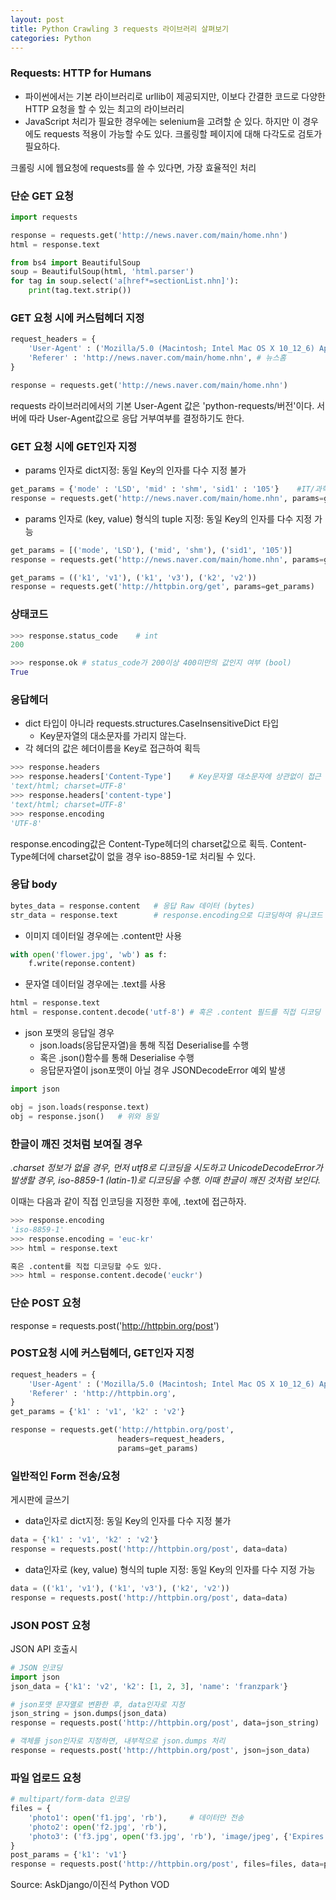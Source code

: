 ```yaml
---
layout: post
title: Python Crawling 3 requests 라이브러리 살펴보기
categories: Python
---
```


### Requests: HTTP for Humans

- 파이썬에서는 기본 라이브러리로  urllib이 제공되지만, 이보다 간결한 코드로 다양한 HTTP 요청을 할 수 있는 최고의 라이브러리
- JavaScript 처리가 필요한 경우에는 selenium을 고려할 순 있다. 하지만 이 경우에도 requests 적용이 가능할 수도 있다. 크롤링할 페이지에 대해 다각도로 검토가 필요하다.

크롤링 시에 웹요청에 requests를 쓸 수 있다면, 가장 효율적인 처리



### 단순 GET 요청

```python
import requests

response = requests.get('http://news.naver.com/main/home.nhn')
html = response.text

from bs4 import BeautifulSoup
soup = BeautifulSoup(html, 'html.parser')
for tag in soup.select('a[href*=sectionList.nhn]'):
    print(tag.text.strip())
```



### GET 요청 시에 커스텀헤더 지정

```python
request_headers = {
    'User-Agent' : ('Mozilla/5.0 (Macintosh; Intel Mac OS X 10_12_6) AppleWebKit/537.36) (KHTML, like Gecko) chrome/58.0.3029.110 Safari/537.36'),
    'Referer' : 'http://news.naver.com/main/home.nhn', # 뉴스홈
}

response = requests.get('http://news.naver.com/main/home.nhn')
```

requests 라이브러리에서의 기본 User-Agent 값은 'python-requests/버전'이다. 서버에 따라 User-Agent값으로 응답 거부여부를 결정하기도 한다.



### GET 요청 시에 GET인자 지정

- params 인자로 dict지정: 동일 Key의 인자를 다수 지정 불가

```python
get_params = {'mode' : 'LSD', 'mid' : 'shm', 'sid1' : '105'}	#IT/과학 탭을 위한 GET 인자
response = requests.get('http://news.naver.com/main/home.nhn', params=get_params)
```

- params 인자로 (key, value) 형식의 tuple 지정: 동일 Key의 인자를 다수 지정 가능

```python
get_params = [('mode', 'LSD'), ('mid', 'shm'), ('sid1', '105')]
response = requests.get('http://news.naver.com/main/home.nhn', params=get_params)

get_params = (('k1', 'v1'), ('k1', 'v3'), ('k2', 'v2'))
response = requests.get('http://httpbin.org/get', params=get_params)
```



### 상태코드

```python
>>> response.status_code	# int
200

>>> response.ok	# status_code가 200이상 400미만의 값인지 여부 (bool)
True
```



### 응답헤더

- dict 타입이 아니라 requests.structures.CaseInsensitiveDict 타입
  - Key문자열의 대소문자를 가리지 않는다.
- 각 헤더의 값은 헤더이름을 Key로 접근하여 획득

```python
>>> response.headers
>>> response.headers['Content-Type']	# Key문자열 대소문자에 상관없이 접근
'text/html; charset=UTF-8'
>>> response.headers['content-type']
'text/html; charset=UTF-8'
>>> response.encoding
'UTF-8'
```

response.encoding값은 Content-Type헤더의 charset값으로 획득. Content-Type헤더에 charset값이 없을 경우 iso-8859-1로 처리될 수 있다.



### 응답 body

```python
bytes_data = response.content	# 응답 Raw 데이터 (bytes)
str_data = response.text		# response.encoding으로 디코딩하여 유니코드 변환
```

- 이미지 데이터일 경우에는 .content만 사용

```python
with open('flower.jpg', 'wb') as f:
    f.write(reponse.content)
```

- 문자열 데이터일 경우에는 .text를 사용

```python
html = response.text
html = response.content.decode('utf-8')	# 혹은 .content 필드를 직접 디코딩
```

- json 포맷의 응답일 경우
  - json.loads(응답문자열)을 통해 직접 Deserialise를 수행
  - 혹은 .json()함수를 통해 Deserialise 수행
  - 응답문자열이 json포맷이 아닐 경우 JSONDecodeError 예외 발생

```python
import json

obj = json.loads(response.text)
obj = response.json()	# 위와 동일
```



### 한글이 깨진 것처럼 보여질 경우

*.charset 정보가 없을 경우, 먼저 utf8로 디코딩을 시도하고 UnicodeDecodeError가 발생할 경우, iso-8859-1 (latin-1)로 디코딩을 수행. 이때 한글이 깨진 것처럼 보인다.*



이때는 다음과 같이 직접 인코딩을 지정한 후에, .text에 접근하자.

```python
>>> response.encoding
'iso-8859-1'
>>> response.encoding = 'euc-kr'
>>> html = response.text

혹은 .content를 직접 디코딩할 수도 있다.
>>> html = response.content.decode('euckr')
```



### 단순 POST 요청

response = requests.post('http://httpbin.org/post')



### POST요청 시에 커스텀헤더, GET인자 지정

```python
request_headers = {
    'User-Agent' : ('Mozilla/5.0 (Macintosh; Intel Mac OS X 10_12_6) AppleWebKit/537.36) (KHTML, like Gecko) chrome/58.0.3029.110 Safari/537.36'),
    'Referer' : 'http://httpbin.org',
}
get_params = {'k1' : 'v1', 'k2' : 'v2'}

response = requests.get('http://httpbin.org/post',
                        headers=request_headers,
                        params=get_params)
```



### 일반적인 Form 전송/요청

게시판에 글쓰기

- data인자로 dict지정: 동일 Key의 인자를 다수 지정 불가

```python
data = {'k1' : 'v1', 'k2' : 'v2'}
response = requests.post('http://httpbin.org/post', data=data)
```

- data인자로 (key, value) 형식의 tuple 지정: 동일 Key의 인자를 다수 지정 가능

```python
data = (('k1', 'v1'), ('k1', 'v3'), ('k2', 'v2'))
response = requests.post('http://httpbin.org/post', data=data)
```



### JSON POST 요청

JSON API 호출시

```python
# JSON 인코딩
import json
json_data = {'k1': 'v2', 'k2': [1, 2, 3], 'name': 'franzpark'}

# json포맷 문자열로 변환한 후, data인자로 지정
json_string = json.dumps(json_data)
response = requests.post('http://httpbin.org/post', data=json_string)

# 객체를 json인자로 지정하면, 내부적으로 json.dumps 처리
response = requests.post('http://httpbin.org/post', json=json_data)
```



### 파일 업로드 요청

```python
# multipart/form-data 인코딩
files = {
    'photo1': open('f1.jpg', 'rb'),		# 데이터만 전송
    'photo2': open('f2.jpg', 'rb'),
    'photo3': ('f3.jpg', open('f3.jpg', 'rb'), 'image/jpeg', {'Expires': '0'}),
}
post_params = {'k1': 'v1'}
response = requests.post('http://httpbin.org/post', files=files, data=post_params)
```



Source:  AskDjango/이진석 Python VOD